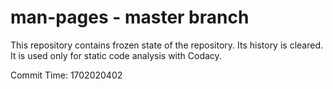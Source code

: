 # man-pages - master branch

This repository contains frozen state of the repository.
Its history is cleared. It is used only for static code
analysis with Codacy.

Commit Time: 1702020402